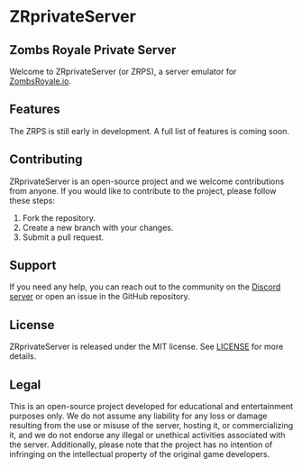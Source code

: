 # ZRprivateServer
## Zombs Royale Private Server
Welcome to ZRprivateServer (or ZRPS), a server emulator for [ZombsRoyale.io](https://zombsroyale.io).

## Features

The ZRPS is still early in development. A full list of features is coming soon.

## Contributing

ZRprivateServer is an open-source project and we welcome contributions from anyone. If you would like to contribute to the project, please follow these steps:

1. Fork the repository.
2. Create a new branch with your changes.
3. Submit a pull request.

## Support

If you need any help, you can reach out to the community on the [Discord server](https://discord.gg/btGEvyyd) or open an issue in the GitHub repository.

## License

ZRprivateServer is released under the MIT license. See [LICENSE](https://github.com/JamzOhJamz/ZRprivateServer/blob/main/LICENSE) for more details.

## Legal

This is an open-source project developed for educational and entertainment purposes only. We do not assume any liability for any loss or damage resulting from the use or misuse of the server, hosting it, or commercializing it, and we do not endorse any illegal or unethical activities associated with the server. Additionally, please note that the project has no intention of infringing on the intellectual property of the original game developers.

